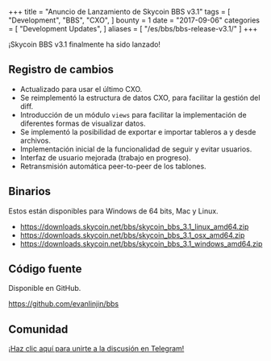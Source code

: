 +++
title = "Anuncio de Lanzamiento de Skycoin BBS v3.1"
tags = [
    "Development",
    "BBS",
    "CXO",
]
bounty = 1
date = "2017-09-06"
categories = [
    "Development Updates",
]
aliases = [
	"/es/bbs/bbs-release-v3.1/"
]
+++

¡Skycoin BBS v3.1 finalmente ha sido lanzado!

## Registro de cambios

- Actualizado para usar el último CXO.
- Se reimplementó la estructura de datos CXO, para facilitar la gestión del diff.
- Introducción de un módulo `views` para facilitar la implementación de diferentes formas de visualizar datos.
- Se implementó la posibilidad de exportar e importar tableros a y desde archivos.
- Implementación inicial de la funcionalidad de seguir y evitar usuarios.
- Interfaz de usuario mejorada (trabajo en progreso).
- Retransmisión automática peer-to-peer de los tablones.

## Binarios

Estos están disponibles para Windows de 64 bits, Mac y Linux.

- https://downloads.skycoin.net/bbs/skycoin_bbs_3.1_linux_amd64.zip
- https://downloads.skycoin.net/bbs/skycoin_bbs_3.1_osx_amd64.zip
- https://downloads.skycoin.net/bbs/skycoin_bbs_3.1_windows_amd64.zip

## Código fuente

Disponible en GitHub.

https://github.com/evanlinjin/bbs

## Comunidad

[¡Haz clic aquí para unirte a la discusión en Telegram!](https://t.me/skycoinbbs)
